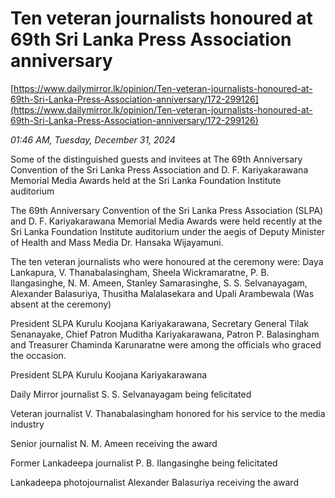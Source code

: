 # Ten veteran journalists honoured at 69th  Sri Lanka Press Association anniversary

[https://www.dailymirror.lk/opinion/Ten-veteran-journalists-honoured-at-69th-Sri-Lanka-Press-Association-anniversary/172-299126](https://www.dailymirror.lk/opinion/Ten-veteran-journalists-honoured-at-69th-Sri-Lanka-Press-Association-anniversary/172-299126)

*01:46 AM, Tuesday, December 31, 2024*

Some of the distinguished guests and invitees at The 69th Anniversary Convention of the Sri Lanka Press Association and D. F. Kariyakarawana Memorial Media Awards held at the Sri Lanka Foundation Institute auditorium

The 69th Anniversary Convention of the Sri Lanka Press Association (SLPA) and D. F. Kariyakarawana Memorial Media Awards were held recently at the Sri Lanka Foundation Institute auditorium under the aegis of Deputy Minister of Health and Mass Media Dr. Hansaka Wijayamuni.

The ten veteran journalists who were honoured at the ceremony were: Daya Lankapura, V. Thanabalasingham, Sheela Wickramaratne, P. B. Ilangasinghe, N. M. Ameen, Stanley Samarasinghe, S. S. Selvanayagam, Alexander Balasuriya, Thusitha Malalasekara and Upali Arambewala (Was absent at the ceremony)

President SLPA Kurulu Koojana Kariyakarawana, Secretary General Tilak Senanayake, Chief Patron Muditha Kariyakarawana, Patron P. Balasingham and Treasurer Chaminda Karunaratne were among the officials who graced the occasion.

President SLPA Kurulu Koojana Kariyakarawana

Daily Mirror journalist S. S. Selvanayagam being felicitated

Veteran journalist V. Thanabalasingham honored for his service to the media industry

Senior journalist N. M. Ameen receiving the award

Former Lankadeepa journalist P. B. Ilangasinghe being felicitated

Lankadeepa photojournalist Alexander Balasuriya receiving the award

